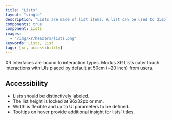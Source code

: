 ```yaml
---
title: "Lists"
layout: "single"
description: "Lists are made of list items. A list can be used to display content related to a single subject."
components: true
component: Lists
images:
  - "/img/xr/headers/lists.png"
keywords: Lists, List
tags: [xr, accessibility]
---
```


XR Interfaces are bound to interaction types. Modus XR Lists cater touch interactions with UIs placed by default at 50cm (~20 inch) from users.

## Accessibility

- Lists should be distinctively labeled.
- The list height is locked at 96x32px or mm.
- Width is flexible and up to UI parameters to be defined.
- Tooltips on hover provide additional insight for lists' titles.
